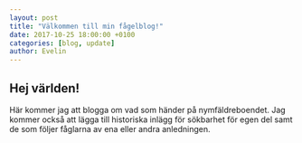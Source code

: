 ```yaml
---
layout: post
title: "Välkommen till min fågelblog!"
date: 2017-10-25 18:00:00 +0100
categories: [blog, update]
author: Evelin
---
```


## Hej världen!

Här kommer jag att blogga om vad som händer på nymfäldreboendet. Jag kommer också att lägga till historiska inlägg för sökbarhet för egen del samt de som följer fåglarna av ena eller andra anledningen.